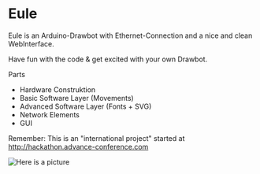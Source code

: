Eule
====

Eule is an Arduino-Drawbot with Ethernet-Connection and a nice and clean WebInterface.

Have fun with the code & get excited with your own Drawbot.

Parts
- Hardware Construktion
- Basic Software Layer (Movements)
- Advanced Software Layer (Fonts + SVG)
- Network Elements
- GUI

Remember: This is an "international project" started at http://hackathon.advance-conference.com

![Here is a picture](https://github.com/lukas2511/Eule/blob/master/Pictures/2012-04-29%2013.40.42.jpg)
